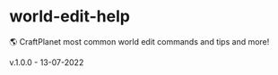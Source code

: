 # world-edit-help
🌎 CraftPlanet most common world edit commands and tips and more!

v.1.0.0 - 13-07-2022
